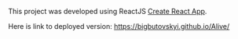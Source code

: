 This project was developed using ReactJS [Create React App](https://github.com/facebook/create-react-app).

Here is link to deployed version:
https://bigbutovskyi.github.io/Alive/
